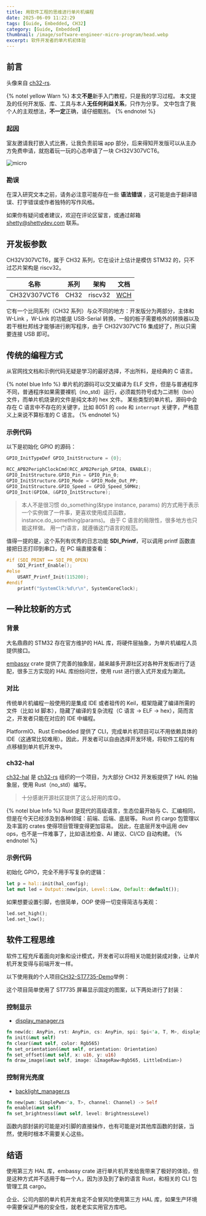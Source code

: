 ```yaml
---
title: 用软件工程的思维进行单片机编程
date: 2025-06-09 11:22:29
tags: [Guide, Embedded, CH32]
category: [Guide, Embedded]
thumbnail: /image/software-engineer-micro-program/head.webp
excerpt: 软件开发者的单片机初体验
---
```


## 前言

头像来自 [ch32-rs](https://github.com/ch32-rs).

{% notel yellow Warn %}
本文**不是**新手入门教程，只是我的学习过程。
本文提及的任何开发版、库、工具与本人**无任何利益关系**，只作为分享。
文中包含了我个人的主观想法，**不一定**正确，请仔细甄别。
{% endnotel %}

### 起因

室友邀请我打嵌入式比赛，让我负责前端 app 部分，后来得知开发版可以从主办方免费申请，就抱着玩一玩的心态申请了一块 CH32V307VCT6。

![micro](micro.webp)

### 勘误

在深入研究文本之前，请务必注意可能存在一些 **语法错误** ，这可能是由于翻译错误、打字错误或作者独特的写作风格。

如果你有疑问或者建议，欢迎在评论区留言，或通过邮箱 shetty@shettydev.com 联系。

## 开发板参数

CH32V307VCT6，属于 CH32 系列，它在设计上估计是模仿 STM32 的，只不过芯片架构是 riscv32。

| 名称         | 系列 | 架构    | 文档                                             |
|:------------:|:----:|:-------:|:------------------------------------------------:|
| CH32V307VCT6 | CH32 | riscv32 | [WCH](https://www.wch.cn/products/CH32V307.html) |

它有一个比同系列（CH32 系列）与众不同的地方：开发版分为两部分，主体和 W-Link ，W-Link 的功能是 USB-Serial 转换，一般的板子需要格外的转换器以及若干根杜邦线才能够进行刷写程序，由于 CH32V307VCT6 集成好了，所以只需要连接 USB 即可。

## 传统的编程方式

从官网找文档和示例代码无疑是学习的最好选择，不出所料，是经典的 C 语言。

{% notel blue Info %}
单片机的源码可以交叉编译为 ELF 文件，但是与普通程序不同，普通程序如果需要裸机（no_std）运行，必须裁剪符号成为二进制（bin）文件，而单片机烧录的文件是纯文本的 hex 文件。
某些类型的单片机，源码中会存在 C 语言中不存在的关键字，比如 8051 的 `code` 和 `interrupt` 关键字，严格意义上来说不算标准的 C 语言。
{% endnotel %}

### 示例代码

以下是初始化 GPIO 的源码：

```c
GPIO_InitTypeDef GPIO_InitStructure = {0};

RCC_APB2PeriphClockCmd(RCC_APB2Periph_GPIOA, ENABLE);
GPIO_InitStructure.GPIO_Pin = GPIO_Pin_0;
GPIO_InitStructure.GPIO_Mode = GPIO_Mode_Out_PP;
GPIO_InitStructure.GPIO_Speed = GPIO_Speed_50MHz;
GPIO_Init(GPIOA, &GPIO_InitStructure);
```

> 本人不是很习惯 do_something(&type instance, params) 的方式用于表示一个实例做了一件事，更喜欢使用成员函数，instance.do_something(params)。
> 由于 C 语言的局限性，很多地方也只能这样做。
> 用一门语言，就遵循这门语言的规范。

值得一提的是，这个系列有优秀的日志功能 **SDI_Printf**，可以调用 printf 函数直接把日志打印到串口，在 PC 端直接查看：

```c
#if (SDI_PRINT == SDI_PR_OPEN)
    SDI_Printf_Enable();
#else
    USART_Printf_Init(115200);
#endif
    printf("SystemClk:%d\r\n", SystemCoreClock);
```

## 一种比较新的方式

### 背景

大名鼎鼎的 STM32 存在官方维护的 HAL 库，将硬件层抽象，为单片机编程人员提供接口。

[embassy](https://embassy.dev/) crate 提供了完善的抽象层，越来越多开源社区对各种开发板进行了适配，很多三方实现的 HAL 库纷纷问世，使用 rust 进行嵌入式开发成为潮流。

### 对比

传统单片机编程一般使用的是集成 IDE 或者祖传的 Keil，框架隐藏了编译所需的文件（比如 ld 脚本），隐藏了编译的复杂流程（C 语言 -> ELF -> hex），简而言之，开发者只能在对应的 IDE 中编程。

PlatformIO、Rust Embedded 提供了 CLI，完成单片机项目可以不用依赖具体的 IDE（这通常比较难用）。因此，开发者可以自由选择开发环境，将软件工程的有点移植到单片机开发中。

### ch32-hal

[ch32-hal](https://github.com/ch32-rs/ch32-hal) 是 [ch32-rs](https://github.com/ch32-rs) 组织的一个项目，为大部分 CH32 开发板提供了 HAL 的抽象层，使用 Rust（no_std）编写。

> 十分感谢开源社区提供了这么好用的库😋。

{% notel blue Info %}
Rust 是现代的高级语言，生态位最开始与 C、汇编相同，但是在今天已经涉及到各种领域：前端、后端、底层等。
Rust 的 cargo 包管理以及丰富的 crates 使得项目管理变得更加容易。
因此，在底层开发中运用 dev ops，也不是一件难事了，比如语法检查、AI 建议、CI/CD 自动构建。
{% endnotel %}

### 示例代码

初始化 GPIO，完全不用手写复杂的逻辑：

```rust
let p = hal::init(hal_config);
let mut led = Output::new(pin, Level::Low, Default::default());
```

如果想要设置引脚，也很简单，OOP 使得一切变得简洁与美观：

```rust
led.set_high();
led.set_low();
```

## 软件工程思维

软件工程充斥着面向对象和设计模式，开发者可以将相关功能封装成对象，让单片机开发变得与前端开发一样。

以下使用我的个人项目[CH32-ST7735-Demo](https://github.com/Yttehs-HDX/CH32-ST7735-Demo)举例：

这个项目简单使用了 ST7735 屏幕显示固定的图案，以下两处进行了封装：

### 控制显示

- [display_manager.rs](https://github.com/Yttehs-HDX/CH32-ST7735-Demo/blob/main/src/display_manager.rs)

```rust
fn new(dc: AnyPin, rst: AnyPin, cs: AnyPin, spi: Spi<'a, T, M>, display_rgb: bool, display_inverted: bool, display_width: u32, display_height: u32) -> Self
fn init(&mut self)
fn clear(&mut self, color: Rgb565)
fn set_orientation(&mut self, orientation: Orientation)
fn set_offset(&mut self, x: u16, y: u16)
fn draw_image(&mut self, image: &ImageRaw<Rgb565, LittleEndian>)
```

### 控制背光亮度

- [backlight_manager.rs](https://github.com/Yttehs-HDX/CH32-ST7735-Demo/blob/main/src/backlight_manager.rs)

```rust
fn new(pwm: SimplePwm<'a, T>, channel: Channel) -> Self
fn enable(&mut self)
fn set_brightness(&mut self, level: BrightnessLevel)
```

函数内部封装的可能是对引脚的直接操作，也有可能是对其他库函数的封装，当然，使用时根本不需要关心这些。

## 结语

使用第三方 HAL 库，embassy crate 进行单片机开发给我带来了极好的体验，但是这种方式并不适用于每一个人，因为涉及到了新的语言 Rust，和相关的 CLI 包管理工具 cargo。

企业、公司内部的单片机开发肯定不会冒风险使用第三方 HAL 库，如果生产环境中需要保证严格的安全性，就老老实实用官方库吧。
